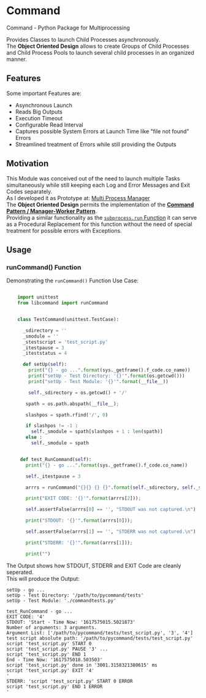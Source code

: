 # Command

Command - Python Package for Multiprocessing

Provides Classes to launch Child Processes asynchronously.\
The **Object Oriented Design** allows to create Groups of Child Processes and Child Process Pools to launch several child processes in an organized manner.

## Features

Some important Features are:
* Asynchronous Launch
* Reads Big Outputs
* Execution Timeout
* Configurable Read Interval
* Captures possible System Errors at Launch Time like "file not found" Errors
* Streamlined treatment of Errors while still providing the Outputs

## Motivation

This Module was conceived out of the need to launch multiple Tasks simultaneously while still keeping each Log and Error Messages and Exit Codes separately. \
As I developed it as Prototype at:
[Multi Process Manager](https://stackoverflow.com/questions/50177534/why-do-pipes-from-child-processes-break-sometimes-and-sometimes-not)\
The **Object Oriented Design** permits the implementation of the **[Command Pattern / Manager-Worker Pattern](https://en.wikipedia.org/wiki/Command_pattern)**.\
Providing a similar functionality as the [`subprocess.run` Function](https://docs.python.org/3/library/subprocess.html#subprocess.run) it can serve as a Procedural Replacement for this function without the need of special treatment for possible errors with Exceptions.

## Usage
### runCommand() Function
Demonstrating the `runCommand()` Function Use Case:
```python

	import unittest
	from libcommand import runCommand


	class TestCommand(unittest.TestCase):

	  _sdirectory = ''
	  _smodule = ''
	  _stestscript = 'test_script.py'
	  _itestpause = 3
	  _iteststatus = 4

	  def setUp(self):
	    print("{} - go ...".format(sys._getframe().f_code.co_name))
	    print("setUp - Test Directory: '{}'".format(os.getcwd()))
	    print("setUp - Test Module: '{}'".format(__file__))

	    self._sdirectory = os.getcwd() + '/'

	   spath = os.path.abspath(__file__);

	   slashpos = spath.rfind('/', 0)

	   if slashpos != -1 :
	     self._smodule = spath[slashpos + 1 : len(spath)]
	   else :
	     self._smodule = spath


	 def test_RunCommand(self):
	   print("{} - go ...".format(sys._getframe().f_code.co_name))

	   self._itestpause = 3

	   arrrs = runCommand("{}{} {} {}".format(self._sdirectory, self._stestscript, self._itestpause, self._iteststatus))

	   print("EXIT CODE: '{}'".format(arrrs[2]));

	   self.assertFalse(arrrs[0] == '', "STDOUT was not captured.\n")

	   print("STDOUT: '{}'".format(arrrs[0]));

	   self.assertFalse(arrrs[1] == '', "STDERR was not captured.\n")

	   print("STDERR: '{}'".format(arrrs[1]));

	   print("")
```

The Output shows how STDOUT, STDERR and EXIT Code are cleanly seperated.\
This will produce the Output:
```text
setUp - go ...
setUp - Test Directory: '/path/to/pycommand/tests'
setUp - Test Module: './commandtests.py'

test_RunCommand - go ...
EXIT CODE: '4'
STDOUT: 'Start - Time Now: '1617575015.5021873'
Number of arguments: 3 arguments.
Argument List: ['/path/to/pycommand/tests/test_script.py', '3', '4']
test script absolute path: '/path/to/pycommand/tests/test_script.py'
script 'test_script.py' START 0
script 'test_script.py' PAUSE '3' ...
script 'test_script.py' END 1
End - Time Now: '1617575018.503503'
script 'test_script.py' done in '3001.3158321380615' ms
script 'test_script.py' EXIT '4'
'
STDERR: 'script 'test_script.py' START 0 ERROR
script 'test_script.py' END 1 ERROR
'
```
